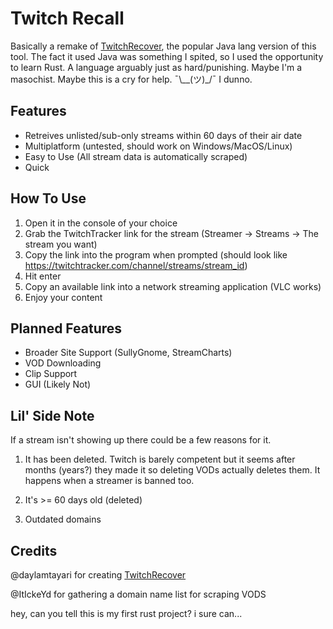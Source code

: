 # Twitch Recall
Basically a remake of [TwitchRecover](https://github.com/TwitchRecover/TwitchRecover), the popular Java lang version of this tool. The fact it used Java was something I spited, so I used the opportunity to learn Rust. A language arguably just as hard/punishing. Maybe I'm a masochist. Maybe this is a cry for help. ¯\\__(ツ)_/¯ I dunno.

## Features
- Retreives unlisted/sub-only streams within 60 days of their air date
- Multiplatform (untested, should work on Windows/MacOS/Linux)
- Easy to Use (All stream data is automatically scraped)
- Quick

## How To Use
1. Open it in the console of your choice
2. Grab the TwitchTracker link for the stream (Streamer -> Streams -> The stream you want)
3. Copy the link into the program when prompted (should look like https://twitchtracker.com/channel/streams/stream_id)
4. Hit enter
5. Copy an available link into a network streaming application (VLC works)
6. Enjoy your content

## Planned Features
- Broader Site Support (SullyGnome, StreamCharts)
- VOD Downloading
- Clip Support
- GUI (Likely Not)

## Lil' Side Note
If a stream isn't showing up there could be a few reasons for it.
1. It has been deleted. Twitch is barely competent but it seems after months (years?) they made it so deleting VODs actually deletes them. It happens when a streamer is banned too.

2. It's >= 60 days old (deleted)
2. Outdated domains

## Credits
@daylamtayari for creating [TwitchRecover](https://github.com/TwitchRecover/TwitchRecover)

@ItIckeYd for gathering a domain name list for scraping VODS



hey, can you tell this is my first rust project? i sure can...